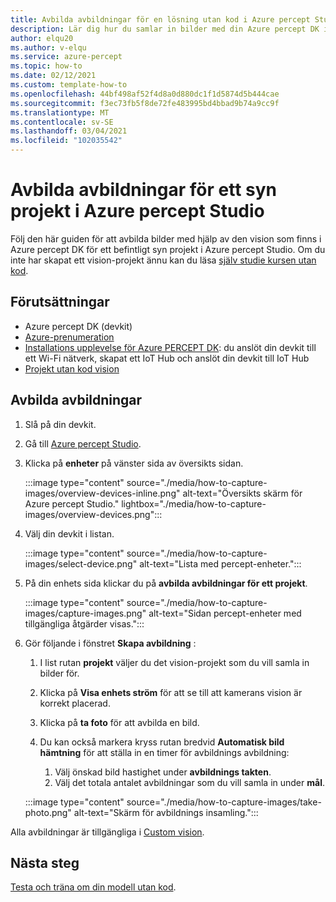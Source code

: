 ```yaml
---
title: Avbilda avbildningar för en lösning utan kod i Azure percept Studio
description: Lär dig hur du samlar in bilder med din Azure percept DK i Azure percept Studio för en lösning utan kod
author: elqu20
ms.author: v-elqu
ms.service: azure-percept
ms.topic: how-to
ms.date: 02/12/2021
ms.custom: template-how-to
ms.openlocfilehash: 44bf498af52f4d8a0d880dc1f1d5874d5b444cae
ms.sourcegitcommit: f3ec73fb5f8de72fe483995bd4bbad9b74a9cc9f
ms.translationtype: MT
ms.contentlocale: sv-SE
ms.lasthandoff: 03/04/2021
ms.locfileid: "102035542"
---
```

# <a name="capture-images-for-a-vision-project-in-azure-percept-studio"></a>Avbilda avbildningar för ett syn projekt i Azure percept Studio

Följ den här guiden för att avbilda bilder med hjälp av den vision som finns i Azure percept DK för ett befintligt syn projekt i Azure percept Studio. Om du inte har skapat ett vision-projekt ännu kan du läsa [själv studie kursen utan kod](./tutorial-nocode-vision.md).

## <a name="prerequisites"></a>Förutsättningar

- Azure percept DK (devkit)
- [Azure-prenumeration](https://azure.microsoft.com/free/)
- [Installations upplevelse för Azure PERCEPT DK](./quickstart-percept-dk-set-up.md): du anslöt din devkit till ett Wi-Fi nätverk, skapat ett IoT Hub och anslöt din devkit till IoT Hub
- [Projekt utan kod vision](./tutorial-nocode-vision.md)

## <a name="capture-images"></a>Avbilda avbildningar

1. Slå på din devkit.

1. Gå till [Azure percept Studio](https://go.microsoft.com/fwlink/?linkid=2135819).

1. Klicka på **enheter** på vänster sida av översikts sidan.

    :::image type="content" source="./media/how-to-capture-images/overview-devices-inline.png" alt-text="Översikts skärm för Azure percept Studio." lightbox="./media/how-to-capture-images/overview-devices.png":::

1. Välj din devkit i listan.

    :::image type="content" source="./media/how-to-capture-images/select-device.png" alt-text="Lista med percept-enheter.":::

1. På din enhets sida klickar du på **avbilda avbildningar för ett projekt**.

    :::image type="content" source="./media/how-to-capture-images/capture-images.png" alt-text="Sidan percept-enheter med tillgängliga åtgärder visas.":::

1. Gör följande i fönstret **Skapa avbildning** :

    1. I list rutan **projekt** väljer du det vision-projekt som du vill samla in bilder för.

    1. Klicka på **Visa enhets ström** för att se till att kamerans vision är korrekt placerad.

    1. Klicka på **ta foto** för att avbilda en bild.

    1. Du kan också markera kryss rutan bredvid **Automatisk bild hämtning** för att ställa in en timer för avbildnings avbildning:

        1. Välj önskad bild hastighet under **avbildnings takten**.
        1. Välj det totala antalet avbildningar som du vill samla in under **mål**.

    :::image type="content" source="./media/how-to-capture-images/take-photo.png" alt-text="Skärm för avbildnings insamling.":::

Alla avbildningar är tillgängliga i [Custom vision](https://www.customvision.ai/).

## <a name="next-steps"></a>Nästa steg

[Testa och träna om din modell utan kod](https://docs.microsoft.com/azure/cognitive-services/custom-vision-service/test-your-model).